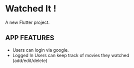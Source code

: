 # Watched It !

A new Flutter project. 

## APP FEATURES
- Users can login via google.
- Logged In Users can keep track of movies they watched (add/edit/delete)


